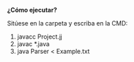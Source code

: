 **¿Cómo ejecutar?**

Sitúese en la carpeta y escriba en la CMD:

1. javacc Project.jj
2. javac *.java
3. java Parser < Example.txt
